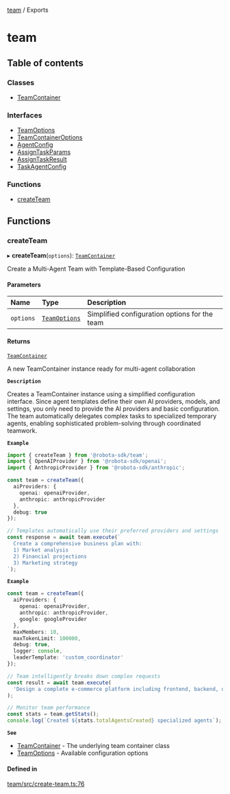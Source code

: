 <!-- 
 ⚠️  AUTO-GENERATED FILE - DO NOT EDIT MANUALLY
 This file is automatically generated by scripts/docs-generator.js
 To make changes, edit the source TypeScript files or update the generator script
-->

[team](../) / Exports

# team

## Table of contents

### Classes

- [TeamContainer](classes/TeamContainer)

### Interfaces

- [TeamOptions](interfaces/TeamOptions)
- [TeamContainerOptions](interfaces/TeamContainerOptions)
- [AgentConfig](interfaces/AgentConfig)
- [AssignTaskParams](interfaces/AssignTaskParams)
- [AssignTaskResult](interfaces/AssignTaskResult)
- [TaskAgentConfig](interfaces/TaskAgentConfig)

### Functions

- [createTeam](#createteam)

## Functions

### createTeam

▸ **createTeam**(`options`): [`TeamContainer`](classes/TeamContainer)

Create a Multi-Agent Team with Template-Based Configuration

#### Parameters

| Name | Type | Description |
| :------ | :------ | :------ |
| `options` | [`TeamOptions`](interfaces/TeamOptions) | Simplified configuration options for the team |

#### Returns

[`TeamContainer`](classes/TeamContainer)

A new TeamContainer instance ready for multi-agent collaboration

**`Description`**

Creates a TeamContainer instance using a simplified configuration interface.
Since agent templates define their own AI providers, models, and settings,
you only need to provide the AI providers and basic configuration.
The team automatically delegates complex tasks to specialized temporary agents,
enabling sophisticated problem-solving through coordinated teamwork.

**`Example`**

```typescript
import { createTeam } from '@robota-sdk/team';
import { OpenAIProvider } from '@robota-sdk/openai';
import { AnthropicProvider } from '@robota-sdk/anthropic';

const team = createTeam({
  aiProviders: {
    openai: openaiProvider,
    anthropic: anthropicProvider
  },
  debug: true
});

// Templates automatically use their preferred providers and settings
const response = await team.execute(`
  Create a comprehensive business plan with:
  1) Market analysis
  2) Financial projections 
  3) Marketing strategy
`);
```

**`Example`**

```typescript
const team = createTeam({
  aiProviders: {
    openai: openaiProvider,
    anthropic: anthropicProvider,
    google: googleProvider
  },
  maxMembers: 10,
  maxTokenLimit: 100000,
  debug: true,
  logger: console,
  leaderTemplate: 'custom_coordinator'
});

// Team intelligently breaks down complex requests
const result = await team.execute(
  'Design a complete e-commerce platform including frontend, backend, database design, and deployment strategy'
);

// Monitor team performance
const stats = team.getStats();
console.log(`Created ${stats.totalAgentsCreated} specialized agents`);
```

**`See`**

 - [TeamContainer](classes/TeamContainer) - The underlying team container class
 - [TeamOptions](interfaces/TeamOptions) - Available configuration options

#### Defined in

[team/src/create-team.ts:76](https://github.com/woojubb/robota/blob/bdf92966fb2bc9eb8d5a633591fffc1261e7f0f5/packages/team/src/create-team.ts#L76)
